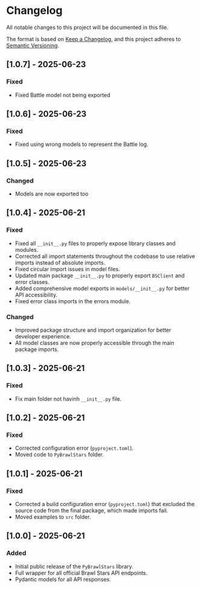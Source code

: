 # Changelog

All notable changes to this project will be documented in this file.

The format is based on [Keep a Changelog](https://keepachangelog.com/en/1.0.0/),
and this project adheres to [Semantic Versioning](https://semver.org/spec/v2.0.0.html).

## [1.0.7] - 2025-06-23

### Fixed
- Fixed Battle model not being exported

## [1.0.6] - 2025-06-23

### Fixed
- Fixed using wrong models to represent the Battle log.

## [1.0.5] - 2025-06-23

### Changed
- Models are now exported too

## [1.0.4] - 2025-06-21

### Fixed
- Fixed all `__init__.py` files to properly expose library classes and modules.
- Corrected all import statements throughout the codebase to use relative imports instead of absolute imports.
- Fixed circular import issues in model files.
- Updated main package `__init__.py` to properly export `BSClient` and error classes.
- Added comprehensive model exports in `models/__init__.py` for better API accessibility.
- Fixed error class imports in the errors module.

### Changed
- Improved package structure and import organization for better developer experience.
- All model classes are now properly accessible through the main package imports.

## [1.0.3] - 2025-06-21

### Fixed
- Fix main folder not havinh `__init__.py` file.

## [1.0.2] - 2025-06-21

### Fixed
- Corrected configuration error (`pyproject.toml`).
- Moved code to `PyBrawlStars` folder.

## [1.0.1] - 2025-06-21

### Fixed
- Corrected a build configuration error (`pyproject.toml`) that excluded the source code from the final package, which made imports fail.
- Moved examples to `src` folder.

## [1.0.0] - 2025-06-21

### Added
- Initial public release of the `PyBrawlStars` library.
- Full wrapper for all official Brawl Stars API endpoints.
- Pydantic models for all API responses.